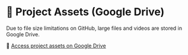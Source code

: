 # 📁 Project Assets (Google Drive)

Due to file size limitations on GitHub, large files and videos are stored in Google Drive.

🔗 [Access project assets on Google Drive](https://drive.google.com/drive/u/2/folders/19f6c8OGuUAfRe6FF9u73OkDktZjdNHhp)
